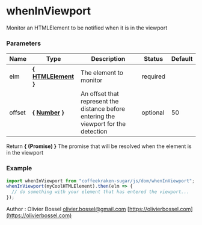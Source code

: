 # whenInViewport

Monitor an HTMLElement to be notified when it is in the viewport

### Parameters

| Name   | Type                                                                                                   | Description                                                                          | Status   | Default |
| ------ | ------------------------------------------------------------------------------------------------------ | ------------------------------------------------------------------------------------ | -------- | ------- |
| elm    | **{ [HTMLElement](https://developer.mozilla.org/fr/docs/Web/API/HTMLElement) }**                       | The element to monitor                                                               | required |
| offset | **{ [Number](https://developer.mozilla.org/fr/docs/Web/JavaScript/Reference/Objets_globaux/Number) }** | An offset that represent the distance before entering the viewport for the detection | optional | 50      |

Return **{ (Promise) }** The promise that will be resolved when the element is in the viewport

### Example

```js
import whenInViewport from "coffeekraken-sugar/js/dom/whenInViewport";
whenInViewport(myCoolHTMLElement).then(elm => {
  // do something with your element that has entered the viewport...
});
```

Author : Olivier Bossel [olivier.bossel@gmail.com](mailto:olivier.bossel@gmail.com) [https://olivierbossel.com](https://olivierbossel.com)
